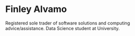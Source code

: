 # Finley Alvamo
Registered sole trader of software solutions and computing advice/assistance.
Data Science student at University.
